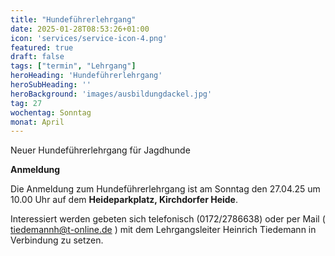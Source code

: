 ```yaml
---
title: "Hundeführerlehrgang"
date: 2025-01-28T08:53:26+01:00
icon: 'services/service-icon-4.png'
featured: true
draft: false
tags: ["termin", "Lehrgang"]
heroHeading: 'Hundeführerlehrgang'
heroSubHeading: ''
heroBackground: 'images/ausbildungdackel.jpg'
tag: 27
wochentag: Sonntag 
monat: April
---
```


Neuer Hundeführerlehrgang für Jagdhunde

**Anmeldung**

Die Anmeldung zum Hundeführerlehrgang ist am Sonntag den 27.04.25 um 10.00 Uhr auf dem **Heideparkplatz, Kirchdorfer Heide**.

Interessiert werden gebeten sich telefonisch (0172/2786638) oder per Mail ( tiedemannh@t-online.de ) mit dem Lehrgangsleiter Heinrich Tiedemann in Verbindung zu setzen.
